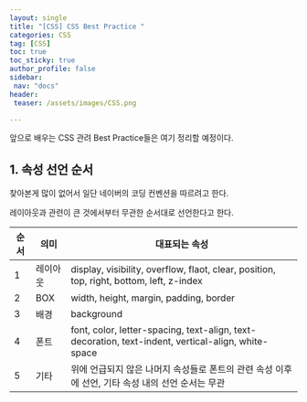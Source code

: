 ```yaml
---
layout: single
title: "[CSS] CSS Best Practice "
categories: CSS
tag: [CSS]
toc: true
toc_sticky: true
author_profile: false
sidebar:
 nav: "docs"
header:
 teaser: /assets/images/CSS.png

---
```


앞으로 배우는 CSS 관려 Best Practice들은 여기 정리할 예정이다. 

## 1. 속성 선언 순서

찾아본게 많이 없어서 일단 네이버의 코딩 컨벤션을 따르려고 한다. 

레이아웃과 관련이 큰 것에서부터 무관한 순서대로 선언한다고 한다. 

| 순서  | 의미   | 대표되는 속성                                                                                            |
| --- | ---- | -------------------------------------------------------------------------------------------------- |
| 1   | 레이아웃 | display, visibility, overflow, flaot, clear, position, top, right, bottom, left, z-index           |
| 2   | BOX  | width, height, margin, padding, border                                                             |
| 3   | 배경   | background                                                                                         |
| 4   | 폰트   | font, color, letter-spacing, text-align, text-decoration, text-indent, vertical-align, white-space |
| 5   | 기타   | 위에 언급되지 않은 나머지 속성들로 폰트의 관련 속성 이후에 선언, 기타 속성 내의 선언 순서는 무관                                           |
